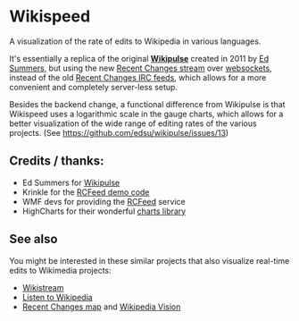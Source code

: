 # Wikispeed
A visualization of the rate of edits to Wikipedia in various languages.

It's essentially a replica of the original **[Wikipulse](http://wikipulse.herokuapp.com)**
created in 2011 by [Ed Summers](http://mith.umd.edu/people/person/ed-summers/),
but using the new [Recent Changes stream](https://www.mediawiki.org/wiki/API:Recent_changes_stream)
over [websockets](https://en.wikipedia.org/wiki/WebSocket), instead of the old
[Recent Changes IRC feeds](https://meta.wikimedia.org/wiki/IRC/Channels#Recent_changes),
which allows for a more convenient and completely server-less setup.

Besides the backend change, a functional difference from Wikipulse
is that Wikispeed uses a logarithmic scale in the gauge charts,
which allows for a better visualization of the wide range of editing rates
of the various projects. (See https://github.com/edsu/wikipulse/issues/13)

## Credits / thanks:
- Ed Summers for [Wikipulse](http://wikipulse.herokuapp.com/)
- Krinkle for the [RCFeed demo code](http://codepen.io/Krinkle/pen/laucI/)
- WMF devs for providing the [RCFeed](https://www.mediawiki.org/wiki/API:Recent_changes_stream) service
- HighCharts for their wonderful [charts library](http://www.highcharts.com/)

## See also
You might be interested in these similar projects
that also visualize real-time edits to Wikimedia projects:

- [Wikistream](http://wikistream.wmflabs.org/)
- [Listen to Wikipedia](http://listen.hatnote.com/)
- [Recent Changes map](http://rcmap.hatnote.com/) and [Wikipedia Vision](http://www.lkozma.net/wpv/)
